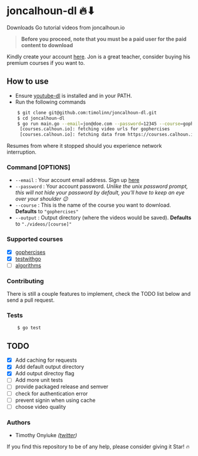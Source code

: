 # joncalhoun-dl 🔥⬇

Downloads Go tutorial videos from joncalhoun.io

> **Before you proceed, note that you must be a paid user for the paid content to download**

Kindly create your account [here](https://courses.calhoun.io/signup?). Jon is a great teacher, consider buying his premium courses if you want to.

## How to use

+ Ensure [youtube-dl](https://github.com/ytdl-org/youtube-dl#installation) is installed and in your PATH.
+ Run the following commands

```bash
    $ git clone git@github.com:timolinn/joncalhoun-dl.git
    $ cd joncalhoun-dl
    $ go run main.go --email=jon@doe.com --password=12345 --course=gophercises
     [courses.calhoun.io]: fetching video urls for gophercises
     [courses.calhoun.io]: fetching data from https://courses.calhoun.io/courses/cor_gophercises...
```

Resumes from where it stopped should you experience network interruption.

### Command [OPTIONS]

+ `--email` : Your account email address. Sign up [here](https://courses.calhoun.io/signup?)
+ `--password` : Your account password. _Unlike the unix password prompt, this will not hide your password by default, you'll have to keep an eye over your shoulder 😉_
+ `--course` : This is the name of the course you want to download. **Defaults** to `"gophercises"`
+ `--output` : Output directory (where the videos would be saved). **Defaults** to `"./videos/[course]"`

### Supported courses

+ [x] [gophercises](https://courses.calhoun.io/courses/cor_gophercises)
+ [x] [testwithgo](https://courses.calhoun.io/courses/cor_test)
+ [ ] [algorithms](https://courses.calhoun.io/courses/cor_algo)

### Contributing

There is still a couple features to implement, check the TODO list below and send a pull request.

### Tests

```bash
    $ go test
```

## TODO

+ [x] Add caching for requests
+ [x] Add default output directory
+ [x] Add output directoy flag
+ [ ] Add more unit tests
+ [ ] provide packaged release and semver
+ [ ] check for authentication error
+ [ ] prevent signin when using cache
+ [ ] choose video quality

### Authors

+ Timothy Onyiuke _([twitter](https://twitter.com/timolinn_))_

If you find this repository to be of any help, please consider giving it Star! 🔥
